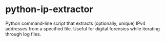 # python-ip-extractor
Python command-line script that extracts (optionally, unique) IPv4 addresses from a specified file. Useful for digital forensics while iterating through log files.
